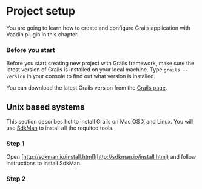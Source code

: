 # Project setup

You are going to learn how to create and configure Grails application with Vaadin plugin in this chapter.

### Before you start

Before you start creating new project with Grails framework, make sure the latest version of Grails is installed on your local machine. Type `grails --version` in your console to find out what version is installed.

You can download the latest Grails version from the [Grails page](https://grails.org/download.html). 

## Unix based systems

This section describes hot to install Grails on Mac OS X and Linux. You will use [SdkMan](http://sdkman.io/usage.html) to install all the requited tools. 

### Step 1

Open [http://sdkman.io/install.html](http://sdkman.io/install.html) and follow instructions to install SdkMan. 

### Step 2





